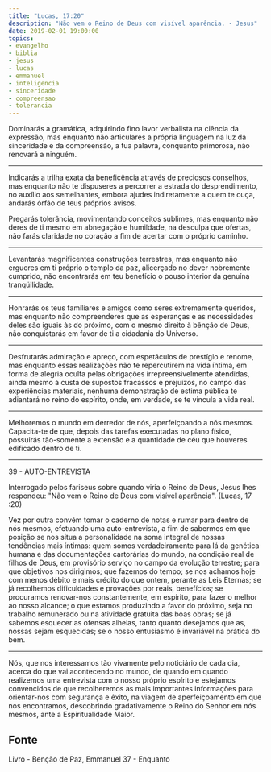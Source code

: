 ```yaml
---
title: "Lucas, 17:20"
description: "Não vem o Reino de Deus com visível aparência. - Jesus"
date: 2019-02-01 19:00:00
topics: 
- evangelho
- biblia
- jesus
- lucas
- emmanuel
- inteligencia
- sinceridade
- compreensao
- tolerancia
---
```


Dominarás a gramática, adquirindo fino lavor verbalista na ciência da expressão,
mas enquanto não articulares a própria linguagem na luz da sinceridade e da
compreensão, a tua palavra, conquanto primorosa, não renovará a ninguém. 

***

Indicarás a trilha exata da beneficência através de preciosos conselhos, mas
enquanto não te dispuseres a percorrer a estrada do desprendimento, no auxílio
aos semelhantes, embora ajudes indiretamente a quem te ouça, andarás órfão de
teus próprios avisos.

Pregarás tolerância, movimentando conceitos sublimes, mas enquanto não
deres de ti mesmo em abnegação e humildade, na desculpa que ofertas,
não farás claridade no coração a fim de acertar com o próprio
caminho. 

***

Levantarás magnificentes construções terrestres, mas enquanto não ergueres em ti
próprio o templo da paz, alicerçado no dever nobremente cumprido, não
encontrarás em teu benefício o pouso interior da genuína tranqüilidade. 

***

Honrarás os teus familiares e amigos como seres extremamente queridos, mas
enquanto não compreenderes que as esperanças e as necessidades deles são iguais
às do próximo, com o mesmo direito à bênção de Deus, não conquistarás em favor
de ti a cidadania do Universo. 

***

Desfrutarás admiração e apreço, com espetáculos de prestígio e renome, mas
enquanto essas realizações não te repercutirem na vida íntima, em forma de
alegria oculta pelas obrigações irrepreensivelmente atendidas, ainda mesmo à
custa de supostos fracassos e prejuízos, no campo das experiências materiais,
nenhuma demonstração de estima pública te adiantará no reino do espírito, onde,
em verdade, se te vincula a vida real. 

***

Melhoremos o mundo em derredor de nós, aperfeiçoando a nós mesmos. Capacita-te
de que, depois das tarefas executadas no plano físico, possuirás tão-somente a
extensão e a quantidade de céu que houveres edificado dentro de ti.



--------------------------------------------------------



39 - AUTO-ENTREVISTA 

Interrogado pelos fariseus sobre quando viria
o Reino de Deus, Jesus lhes respondeu: "Não vem o Reino de Deus com
visível aparência". (Lucas, 17 :20)


Vez por outra convém tomar o caderno de notas e rumar para dentro de nós
mesmos, efetuando uma auto-entrevista, a fim de sabermos em que posição
se nos situa a personalidade na soma integral de nossas tendências mais
íntimas: quem somos verdadeiramente para lá da genética humana e das
documentações cartorárias do mundo, na condição real de filhos de
Deus, em provisório serviço no campo da evolução terrestre; para que
objetivos nos dirigimos; que fazemos do tempo; se nos achamos hoje com
menos débito e mais crédito do que ontem, perante as Leis Eternas;
se já recolhemos dificuldades e provações por reais, benefícios;
se procuramos renovar-nos constantemente, em espírito, para fazer o
melhor ao nosso alcance; o que estamos produzindo a favor do próximo,
seja no trabalho remunerado ou na atividade gratuita das boas obras; se
já sabemos esquecer as ofensas alheias, tanto quanto desejamos que as,
nossas sejam esquecidas; se o nosso entusiasmo é invariável na prática
do bem. 

***

Nós, que nos interessamos tão vivamente pelo noticiário
de cada dia, acerca do que vai acontecendo no mundo, de quando em quando
realizemos uma entrevista com o nosso próprio espírito e estejamos
convencidos de que recolheremos as mais importantes informações para
orientar-nos com segurança e êxito, na viagem de aperfeiçoamento em
que nos encontramos, descobrindo gradativamente o Reino do Senhor em
nós mesmos, ante a Espiritualidade Maior.



## Fonte
Livro - Benção de Paz, Emmanuel
37 - Enquanto 

